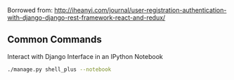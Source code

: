 Borrowed from: http://iheanyi.com/journal/user-registration-authentication-with-django-django-rest-framework-react-and-redux/



## Common Commands

Interact with Django Interface in an IPython Notebook

```bash
./manage.py shell_plus --notebook
```